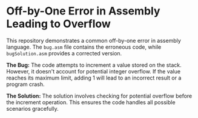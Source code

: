 # Off-by-One Error in Assembly Leading to Overflow
This repository demonstrates a common off-by-one error in assembly language. The `bug.asm` file contains the erroneous code, while `bugSolution.asm` provides a corrected version.

**The Bug:**
The code attempts to increment a value stored on the stack. However, it doesn't account for potential integer overflow. If the value reaches its maximum limit, adding 1 will lead to an incorrect result or a program crash.

**The Solution:**
The solution involves checking for potential overflow before the increment operation.  This ensures the code handles all possible scenarios gracefully.